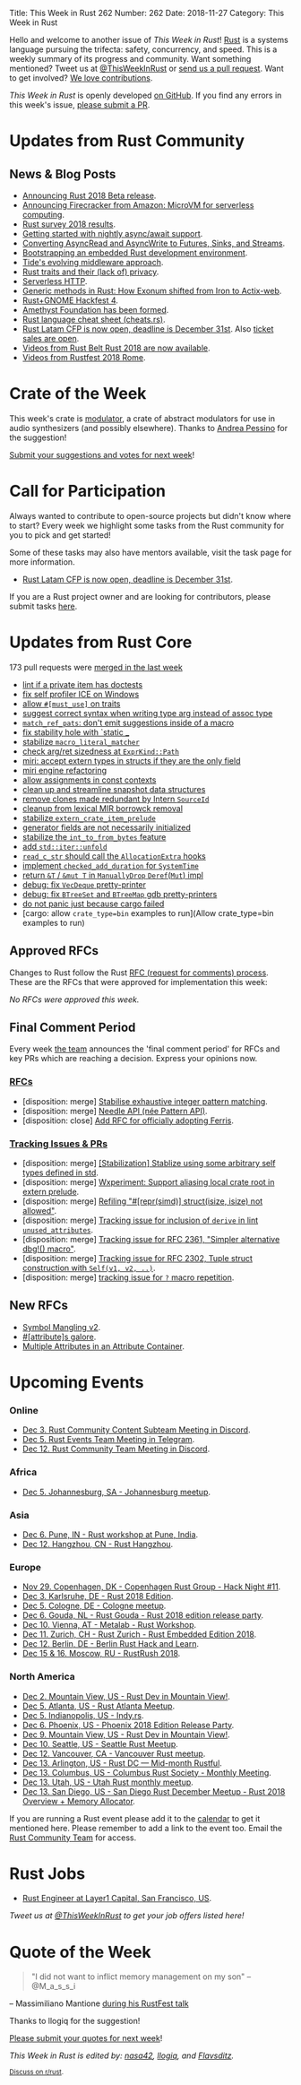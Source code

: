 Title: This Week in Rust 262
Number: 262
Date: 2018-11-27
Category: This Week in Rust

Hello and welcome to another issue of *This Week in Rust*!
[Rust](http://rust-lang.org) is a systems language pursuing the trifecta: safety, concurrency, and speed.
This is a weekly summary of its progress and community.
Want something mentioned? Tweet us at [@ThisWeekInRust](https://twitter.com/ThisWeekInRust) or [send us a pull request](https://github.com/cmr/this-week-in-rust).
Want to get involved? [We love contributions](https://github.com/rust-lang/rust/blob/master/CONTRIBUTING.md).

*This Week in Rust* is openly developed [on GitHub](https://github.com/cmr/this-week-in-rust).
If you find any errors in this week's issue, [please submit a PR](https://github.com/cmr/this-week-in-rust/pulls).

# Updates from Rust Community

## News & Blog Posts

* [Announcing Rust 2018 Beta release](https://internals.rust-lang.org/t/announcing-rust-2018-beta-release/8901).
* [Announcing Firecracker from Amazon: MicroVM for serverless computing](https://aws.amazon.com/blogs/opensource/firecracker-open-source-secure-fast-microvm-serverless/).
* [Rust survey 2018 results](https://blog.rust-lang.org/2018/11/27/Rust-survey-2018.html).
* [Getting started with nightly async/await support](https://jsdw.me/posts/rust-asyncawait-preview/).
* [Converting AsyncRead and AsyncWrite to Futures, Sinks, and Streams](https://jsdw.me/posts/rust-futures-tokio/).
* [Bootstrapping an embedded Rust development environment](https://josh.robsonchase.com/embedded-bootstrapping/).
* [Tide's evolving middleware approach](https://rust-lang-nursery.github.io/wg-net/2018/11/27/tide-middleware-evolution.html).
* [Rust traits and their (lack of) privacy](https://phaazon.net/blog/rust-traits-privacy).
* [Serverless HTTP](https://medium.com/@softprops/serverless-http-9a58f9b2df60).
* [Generic methods in Rust: How Exonum shifted from Iron to Actix-web](https://medium.com/meetbitfury/generic-methods-in-rust-how-exonum-shifted-from-iron-to-actix-web-7a2752171388).
* [Rust+GNOME Hackfest 4](http://antoyo.ml/rust-gnome-hackfest-thessaloniki).
* [Amethyst Foundation has been formed](https://www.amethyst.rs/blog/non-profit-announce/).
* [Rust language cheat sheet (cheats.rs)](https://cheats.rs).
* [Rust Latam CFP is now open, deadline is December 31st](https://cfp.rustlatam.org/events/rust-latam). Also [ticket sales are open](https://rustlatam.org/#tickets).
* [Videos from Rust Belt Rust 2018 are now available](https://www.youtube.com/playlist?list=PLgC1L0fKd7UlpVTHVfLYVtudVx8CzbSxW).
* [Videos from Rustfest 2018 Rome](https://media.ccc.de/c/rustfest18rome).

# Crate of the Week

This week's crate is [modulator](https://crates.io/crates/modulator), a crate of abstract modulators for use in audio synthesizers (and possibly elsewhere). Thanks to [Andrea Pessino](https://www.youtube.com/watch?v=n-txrCMvdms) for the suggestion!

[Submit your suggestions and votes for next week][submit_crate]!

[submit_crate]: https://users.rust-lang.org/t/crate-of-the-week/2704

# Call for Participation

Always wanted to contribute to open-source projects but didn't know where to start?
Every week we highlight some tasks from the Rust community for you to pick and get started!

Some of these tasks may also have mentors available, visit the task page for more information.

* [Rust Latam CFP is now open, deadline is December 31st](https://cfp.rustlatam.org/events/rust-latam).

If you are a Rust project owner and are looking for contributors, please submit tasks [here][guidelines].

[guidelines]: https://users.rust-lang.org/t/twir-call-for-participation/4821

# Updates from Rust Core

173 pull requests were [merged in the last week][merged]

[merged]: https://github.com/search?q=is%3Apr+org%3Arust-lang+is%3Amerged+merged%3A2018-11-19..2018-11-26

* [lint if a private item has doctests](https://github.com/rust-lang/rust/pull/55367)
* [fix self profiler ICE on Windows](https://github.com/rust-lang/rust/pull/56170)
* [allow `#[must_use]` on traits](https://github.com/rust-lang/rust/pull/55663)
* [suggest correct syntax when writing type arg instead of assoc type](https://github.com/rust-lang/rust/pull/55808)
* [`match_ref_pats`: don't emit suggestions inside of a macro](https://github.com/rust-lang/rust-clippy/pull/3432)
* [fix stability hole with `static _](https://github.com/rust-lang/rust/pull/55983)
* [stabilize `macro_literal_matcher`](https://github.com/rust-lang/rust/pull/56072)
* [check arg/ret sizedness at `ExprKind::Path`](https://github.com/rust-lang/rust/pull/56045)
* [miri: accept extern types in structs if they are the only field](https://github.com/rust-lang/rust/pull/55672)
* [miri engine refactoring](https://github.com/rust-lang/rust/pull/55915)
* [allow assignments in const contexts](https://github.com/rust-lang/rust/pull/56070)
* [clean up and streamline snapshot data structures](https://github.com/rust-lang/rust/pull/55906)
* [remove clones made redundant by Intern `SourceId`](https://github.com/rust-lang/cargo/pull/6347)
* [cleanup from lexical MIR borrowck removal](https://github.com/rust-lang/rust/pull/55959)
* [stabilize `extern_crate_item_prelude`](https://github.com/rust-lang/rust/pull/56032)
* [generator fields are not necessarily initialized](https://github.com/rust-lang/rust/pull/56100)
* [stabilize the `int_to_from_bytes` feature](https://github.com/rust-lang/rust/pull/56207)
* [add `std::iter::unfold`](https://github.com/rust-lang/rust/pull/55869)
* [`read_c_str` should call the `AllocationExtra` hooks](https://github.com/rust-lang/rust/pull/56210)
* [implement `checked_add_duration` for `SystemTime`](https://github.com/rust-lang/rust/pull/55527)
* [return `&T` / `&mut T` in `ManuallyDrop` `Deref`(`Mut`) impl](https://github.com/rust-lang/rust/pull/55485)
* [debug: fix `VecDeque` pretty-printer](https://github.com/rust-lang/rust/pull/55961)
* [debug: fix `BTreeSet` and `BTreeMap` gdb pretty-printers](https://github.com/rust-lang/rust/pull/56144)
* [do not panic just because cargo failed](https://github.com/rust-lang/rust/pull/55867)
* [cargo: allow `crate_type=bin` examples to run](Allow crate_type=bin examples to run)

## Approved RFCs

Changes to Rust follow the Rust [RFC (request for comments)
process](https://github.com/rust-lang/rfcs#rust-rfcs). These
are the RFCs that were approved for implementation this week:

*No RFCs were approved this week.*

## Final Comment Period

Every week [the team](https://www.rust-lang.org/team.html) announces the
'final comment period' for RFCs and key PRs which are reaching a
decision. Express your opinions now.

### [RFCs](https://github.com/rust-lang/rfcs/labels/final-comment-period)

* [disposition: merge] [Stabilise exhaustive integer pattern matching](https://github.com/rust-lang/rfcs/pull/2591).
* [disposition: merge] [Needle API (née Pattern API)](https://github.com/rust-lang/rfcs/pull/2500).
* [disposition: close] [Add RFC for officially adopting Ferris](https://github.com/rust-lang/rfcs/pull/2328).

### [Tracking Issues & PRs](https://github.com/rust-lang/rust/labels/final-comment-period)

* [disposition: merge] [[Stabilization] Stablize using some arbitrary self types defined in std](https://github.com/rust-lang/rust/issues/55786).
* [disposition: merge] [Wxperiment: Support aliasing local crate root in extern prelude](https://github.com/rust-lang/rust/pull/55275).
* [disposition: merge] [Refiling "#[repr(simd)] struct(isize, isize) not allowed"](https://github.com/rust-lang/rust/issues/55078).
* [disposition: merge] [Tracking issue for inclusion of `derive` in lint `unused_attributes`](https://github.com/rust-lang/rust/issues/54651).
* [disposition: merge] [Tracking issue for RFC 2361, "Simpler alternative dbg!() macro"](https://github.com/rust-lang/rust/issues/54306).
* [disposition: merge] [Tracking issue for RFC 2302, Tuple struct construction with `Self(v1, v2, ..)`](https://github.com/rust-lang/rust/issues/51994).
* [disposition: merge] [tracking issue for `?` macro repetition](https://github.com/rust-lang/rust/issues/48075).

## New RFCs

* [Symbol Mangling v2](https://github.com/rust-lang/rfcs/pull/2603).
* [#[attribute]s galore](https://github.com/rust-lang/rfcs/pull/2602).
* [Multiple Attributes in an Attribute Container](https://github.com/rust-lang/rfcs/pull/2600).

# Upcoming Events

### Online

* [Dec  3. Rust Community Content Subteam Meeting in Discord](https://discordapp.com/channels/442252698964721669/443773747350994945).
* [Dec  5. Rust Events Team Meeting in Telegram](https://t.me/joinchat/EkKINhHCgZ9llzvPidOssA).
* [Dec 12. Rust Community Team Meeting in Discord](https://discordapp.com/channels/442252698964721669/443773747350994945).

### Africa

* [Dec  5. Johannesburg, SA - Johannesburg meetup](https://www.meetup.com/Johannesburg-Rust-Meetup/events/jdqplqyxqbhb/).

### Asia

* [Dec  6. Pune, IN - Rust workshop at Pune, India](https://reps.mozilla.org/e/rust-community-meetup-pune/).
* [Dec 12. Hangzhou, CN - Rust Hangzhou](https://www.meetup.com/Rust-Hangzhou/events/256338781/).

### Europe

* [Nov 29. Copenhagen, DK - Copenhagen Rust Group - Hack Night #11](http://cph.rs/).
* [Dec  3. Karlsruhe, DE - Rust 2018 Edition](https://www.meetup.com/Rust-Hack-Learn-Karlsruhe/events/256200841/?_xtd=gqFyqTE5MzgwNjQ5OKFwp2FuZHJvaWQ&from=ref).
* [Dec  5. Cologne, DE - Cologne meetup](https://rust.cologne/2018/12/05/rust-2018-eve.html).
* [Dec  6. Gouda, NL - Rust Gouda - Rust 2018 edition release party](https://www.meetup.com/Rust-Gouda/events/254877742/).
* [Dec 10. Vienna, AT - Metalab - Rust Workshop](https://metalab.at/wiki/Rust-Workshop).
* [Dec 11. Zurich, CH - Rust Zurich - Rust Embedded Edition 2018](https://www.meetup.com/Rust-Zurich/events/255279763/).
* [Dec 12. Berlin, DE - Berlin Rust Hack and Learn](https://www.meetup.com/opentechschool-berlin/events/rjgkhqyxqbqb/).
* [Dec 15 & 16. Moscow, RU - RustRush 2018](https://rustrush.ru).

### North America

* [Dec  2. Mountain View, US - Rust Dev in Mountain View!](https://www.meetup.com/Rust-Dev-in-Mountain-View/events/glnfcpyxqbdb/).
* [Dec  5. Atlanta, US - Rust Atlanta Meetup](https://www.meetup.com/Rust-ATL/events/cbcmbqyxqbhb/).
* [Dec  5. Indianopolis, US - Indy.rs](https://www.meetup.com/indyrs/events/mffbtpyxqbhb/).
* [Dec  6. Phoenix, US - Phoenix 2018 Edition Release Party](https://www.meetup.com/Desert-Rustaceans/events/256503618).
* [Dec  9. Mountain View, US - Rust Dev in Mountain View!](https://www.meetup.com/Rust-Dev-in-Mountain-View/events/glnfcpyxqbmb/).
* [Dec 10. Seattle, US - Seattle Rust Meetup](https://www.meetup.com/Seattle-Rust-Meetup/events/pkggvpyxqbnb/).
* [Dec 12. Vancouver, CA - Vancouver Rust meetup](https://www.meetup.com/Vancouver-Rust/events/rzszlqyxqbqb/).
* [Dec 13. Arlington, US - Rust DC — Mid-month Rustful](https://www.meetup.com/RustDC/events/256181658).
* [Dec 13. Columbus, US - Columbus Rust Society - Monthly Meeting](https://www.meetup.com/columbus-rs/events/dbcfrpyxqbrb/).
* [Dec 13. Utah, US - Utah Rust monthly meetup](https://www.meetup.com/utahrust/events/255209738/).
* [Dec 13. San Diego, US - San Diego Rust December Meetup - Rust 2018 Overview + Memory Allocator](https://www.meetup.com/San-Diego-Rust/events/256264465/).

If you are running a Rust event please add it to the [calendar] to get
it mentioned here. Please remember to add a link to the event too.
Email the [Rust Community Team][community] for access.

[calendar]: https://www.google.com/calendar/embed?src=apd9vmbc22egenmtu5l6c5jbfc%40group.calendar.google.com
[community]: mailto:community-team@rust-lang.org

# Rust Jobs

* [Rust Engineer at Layer1 Capital, San Francisco, US](https://angel.co/layer1-capital/jobs/459718-rust-engineer).

*Tweet us at [@ThisWeekInRust](https://twitter.com/ThisWeekInRust) to get your job offers listed here!*

# Quote of the Week

> "I did not want to inflict memory management on my son" – @M_a_s_s_i

– Massimiliano Mantione [during his RustFest talk](https://twitter.com/RustFest/status/1058302698834087936)

Thanks to llogiq for the suggestion!

[Please submit your quotes for next week](http://users.rust-lang.org/t/twir-quote-of-the-week/328)!

*This Week in Rust is edited by: [nasa42](https://github.com/nasa42), [llogiq](https://github.com/llogiq), and [Flavsditz](https://github.com/Flavsditz).*

<small>[Discuss on r/rust]().</small>
